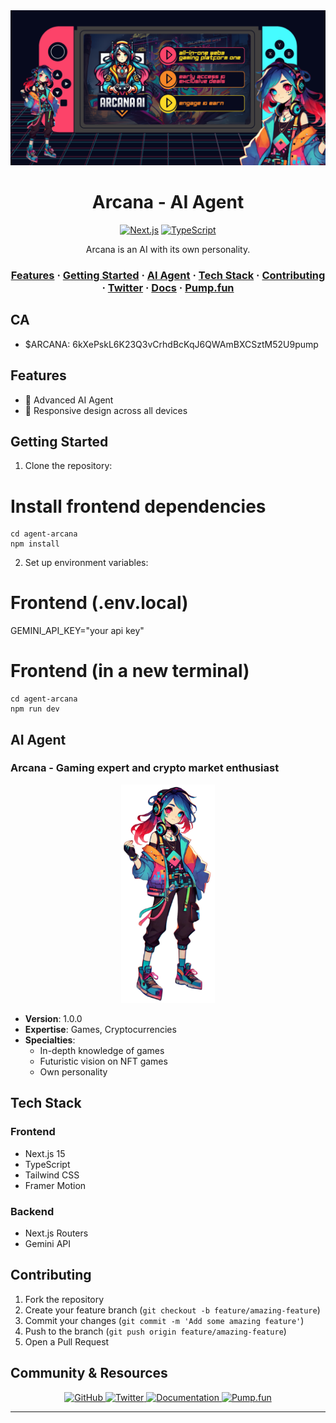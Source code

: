<div align="center">
  <img src="public/arcana-banner.png" alt="ConjureAI Logo" width="600"/>

  # Arcana - AI Agent

  [![Next.js](https://img.shields.io/badge/Next.js-14.0-black?style=for-the-badge&logo=next.js)](https://nextjs.org/)
  [![TypeScript](https://img.shields.io/badge/TypeScript-5.3-blue?style=for-the-badge&logo=typescript)](https://www.typescriptlang.org/)


  <p>Arcana is an AI with its own personality.</p>

</div>

<div align="center">
  <h3>
    <a href="#features">Features</a>
    <span> · </span>
    <a href="#getting-started">Getting Started</a>
    <span> · </span>
    <a href="#ai-agents">AI Agent</a>
    <span> · </span>
    <a href="#tech-stack">Tech Stack</a>
    <span> · </span>
    <a href="#contributing">Contributing</a>
    <span> · </span>
    <a href="">Twitter</a>
    <span> · </span>
    <a href="">Docs</a>
    <span> · </span>
    <a href="">Pump.fun</a>
  </h3>
</div>

## CA
- $ARCANA: 6kXePskL6K23Q3vCrhdBcKqJ6QWAmBXCSztM52U9pump

## Features

- 🤖 Advanced AI Agent
- 📱 Responsive design across all devices

## Getting Started

1. Clone the repository:

# Install frontend dependencies
```console
cd agent-arcana
npm install
```

2. Set up environment variables:

# Frontend (.env.local)
GEMINI_API_KEY="your api key"


# Frontend (in a new terminal)
```console
cd agent-arcana
npm run dev
```

## AI Agent

### Arcana -  Gaming expert and crypto market enthusiast
<div align="center">
  <img src="public/arcana-1.png" alt="Arcana" width="150"/>
</div>

- **Version**: 1.0.0
- **Expertise**: Games, Cryptocurrencies
- **Specialties**:
  - In-depth knowledge of games
  - Futuristic vision on NFT games
  - Own personality

## Tech Stack

### Frontend
- Next.js 15
- TypeScript
- Tailwind CSS
- Framer Motion

### Backend
- Next.js Routers
- Gemini API


## Contributing

1. Fork the repository
2. Create your feature branch (`git checkout -b feature/amazing-feature`)
3. Commit your changes (`git commit -m 'Add some amazing feature'`)
4. Push to the branch (`git push origin feature/amazing-feature`)
5. Open a Pull Request


## Community & Resources

<div align="center">
  <a href="https://github.com/arcana-dev">
    <img src="https://img.shields.io/badge/GitHub-Source_Code-2ea44f?style=for-the-badge&logo=github" alt="GitHub">
  </a>
  <a href="">
    <img src="https://img.shields.io/badge/Twitter-Latest_Updates-1DA1F2?style=for-the-badge&logo=twitter" alt="Twitter">
  </a>
  <a href="#">
    <img src="https://img.shields.io/badge/GitBook-Documentation-3884FF?style=for-the-badge&logo=gitbook" alt="Documentation">
  </a>
  <a href="">
    <img src="https://img.shields.io/badge/Pump.fun-Pump-FF69B4?style=for-the-badge" alt="Pump.fun">
  </a>
</div>

---
